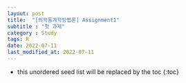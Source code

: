 ```yaml
---
layout: post
title:  "[의학통계학방법론] Assignment1"
subtitle : "첫 과제"
category : Study
tags: R
date: 2022-07-11
last_modified_at: 2022-07-11
---
```

* this unordered seed list will be replaced by the toc
{:toc}
